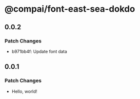 # @compai/font-east-sea-dokdo

## 0.0.2

### Patch Changes

- b971bb4f: Update font data

## 0.0.1

### Patch Changes

- Hello, world!
